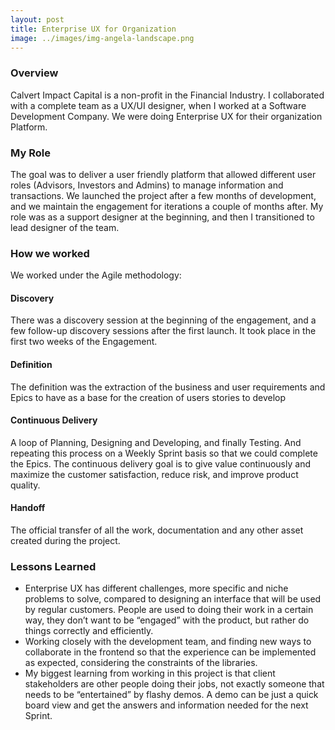 ```yaml
---
layout: post
title: Enterprise UX for Organization
image: ../images/img-angela-landscape.png
---
```


### Overview

Calvert Impact Capital is a non-profit in the Financial Industry. I collaborated with a complete team as a UX/UI designer, when I worked at a Software Development Company. We were doing Enterprise UX for their organization Platform.

### My Role
The goal was to deliver a user friendly platform that allowed different user roles (Advisors, Investors and Admins) to manage information and transactions. We launched the project after a few months of development, and we maintain the engagement for iterations a couple of months after. My role was as a support designer at the beginning, and then I transitioned to lead designer of the team. 

### How we worked
We worked under the Agile methodology: 

#### Discovery
There was a discovery session at the beginning of the engagement, and a few follow-up discovery sessions after the first launch. It took place in the first two weeks of the Engagement. 

#### Definition 
The definition was the extraction of the business and user requirements and Epics to have as a base for the creation of users stories to develop

#### Continuous Delivery
A loop of Planning, Designing and Developing, and finally Testing. And repeating this process on a Weekly Sprint basis so that we could complete the Epics. The continuous delivery goal is to give value continuously and maximize the customer satisfaction, reduce risk, and improve product quality.

#### Handoff
The official transfer of all the work, documentation and any other asset created during the project. 

### Lessons Learned 
- Enterprise UX has different challenges, more specific and niche problems to solve, compared to designing an interface that will be used by regular customers. People are used to doing their work in a certain way, they don’t want to be “engaged” with the product, but rather do things correctly and efficiently. 
- Working closely with the development team, and finding new ways to collaborate in the frontend so that the experience can be implemented as expected, considering the constraints of the libraries.
- My biggest learning from working in this project is that client stakeholders are other people doing their jobs, not exactly someone that needs to be “entertained” by flashy demos. A demo can be just a quick board view and get the answers and information needed for the next Sprint. 


